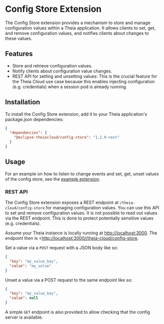 # Config Store Extension

The Config Store extension provides a mechanism to store and manage configuration values within a Theia application. It allows clients to set, get, and remove configuration values, and notifies clients about changes to these values.

## Features

- Store and retrieve configuration values.
- Notify clients about configuration value changes.
- REST API for setting and unsetting values: This is the crucial feature for the Theia Cloud use case because this enables injecting configuration (e.g. credentials) when a session pod is already running.

## Installation

To install the Config Store extension, add it to your Theia application's package.json dependencies:

```json
{
  "dependencies": {
    "@eclipse-theiacloud/config-store": "1.2.0-next"
  }
}
```

## Usage

For an example on how to listen to change events and set, get, unset values of the config store,
see the [example extension](../../examples/config-store-example/).

### REST API

The Config Store extension exposes a REST endpoint at `/theia-cloud/config-store` for managing configuration values. You can use this API to set and remove configuration values. It is not possible to read out values via the REST endpoint. This is done to protect potentially sensitive values (e.g. credentials).

Assume your Theia instance is locally running at <http://localhost:3000>.
The endpoint then is <<http://localhost:3000//theia-cloud/config-store>.

Set a value via a `POST` request with a JSON body like so:

```json
{
  "key": "my_value_key",
  "value": "my_value"
}
```

Unset a value via a POST request to the same endpoint like so:

```json
{
  "key": "my_value_key",
  "value": null
}
```

A simple `GET` endpoint is also provided to allow checking that the config server is available.
